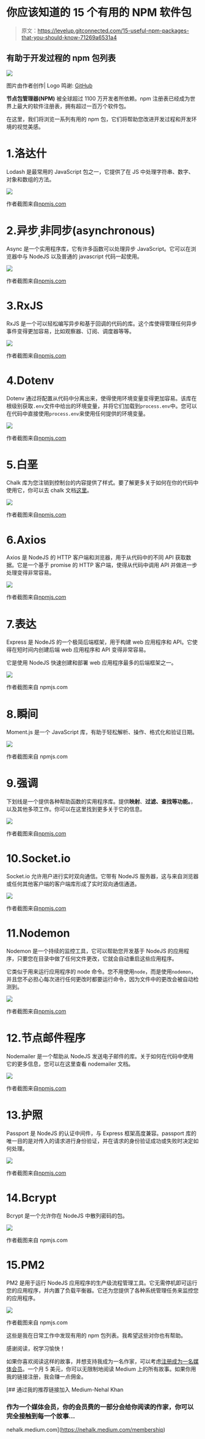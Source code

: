 # 你应该知道的 15 个有用的 NPM 软件包

> 原文：<https://levelup.gitconnected.com/15-useful-npm-packages-that-you-should-know-71269a6531a4>

## 有助于开发过程的 npm 包列表

![](img/2014461f5d87dfd9419af4ade78547c4.png)

图片由作者创作| Logo 鸣谢: [GitHub](https://github.com/npm/logos)

**节点包管理器(NPM)** 被全球超过 1100 万开发者所依赖。npm 注册表已经成为世界上最大的软件注册表，拥有超过一百万个软件包。

在这里，我们将浏览一系列有用的 npm 包，它们将帮助您改进开发过程和开发环境的视觉美感。

# 1.洛达什

Lodash 是最常用的 JavaScript 包之一，它提供了在 JS 中处理字符串、数字、对象和数组的方法。

![](img/0f335a412a05d70f5e6254f5eff09cec.png)

作者截图来自[npmjs.com](https://www.npmjs.com/package/lodash)

# 2.异步ˌ非同步(asynchronous)

Async 是一个实用程序库，它有许多函数可以处理异步 JavaScript。它可以在浏览器中与 NodeJS 以及普通的 javascript 代码一起使用。

![](img/c7fa7ff688a9d166f438a6f83a612123.png)

作者截图来自[npmjs.com](https://www.npmjs.com/package/async)

# 3.RxJS

RxJS 是一个可以轻松编写异步和基于回调的代码的库。这个库使得管理任何异步事件变得更加容易，比如观察器、订阅、调度器等等。

![](img/da91cca2139d8316ada6d4434a3fda8c.png)

作者截图来自[npmjs.com](https://www.npmjs.com/package/rxjs)

# 4.Dotenv

Dotenv 通过将配置从代码中分离出来，使得使用环境变量变得更加容易。该库在根级别获取`.env`文件中给出的环境变量，并将它们加载到`process.env`中。您可以在代码中直接使用`process.env`来使用任何提供的环境变量。

![](img/8a3072a74360a44a349b74b3e8ec6517.png)

作者截图来自[npmjs.com](https://www.npmjs.com/package/dotenv)

# 5.白垩

Chalk 库为您注销到控制台的内容提供了样式。要了解更多关于如何在你的代码中使用它，你可以去 chalk 文档[这里](https://github.com/chalk/chalk#readme)。

![](img/1c03bce8bc10ab5818341e1c705f984b.png)

作者截图来自[npmjs.com](https://www.npmjs.com/package/chalk)

# 6.Axios

Axios 是 NodeJS 的 HTTP 客户端和浏览器，用于从代码中的不同 API 获取数据。它是一个基于 promise 的 HTTP 客户端，使得从代码中调用 API 并做进一步处理变得非常容易。

![](img/91e2951107569348c79f412f71f1e65a.png)

作者截图来自[npmjs.com](https://www.npmjs.com/package/axios)

# 7.表达

Express 是 NodeJS 的一个极简后端框架，用于构建 web 应用程序和 API。它使得在短时间内创建后端 web 应用程序和 API 变得非常容易。

它是使用 NodeJS 快速创建和部署 web 应用程序最多的后端框架之一。

![](img/9e1c749ad4f9890615cb059afe294c5c.png)

作者截图来自 npmjs.com

# 8.瞬间

Moment.js 是一个 JavaScript 库，有助于轻松解析、操作、格式化和验证日期。

![](img/1765cd11e8ea91712124b7223e69748d.png)

作者截图来自 npmjs.com

# 9.强调

下划线是一个提供各种帮助函数的实用程序库。提供**映射**、**过滤、查找等功能。**，以及其他多项工作。你可以在这里找到更多关于它的信息。

![](img/e8a4722f3afc338a2bb9f63477bef772.png)

作者截图来自[npmjs.com](https://www.npmjs.com/package/underscore)

# 10.Socket.io

Socket.io 允许用户进行实时双向通信。它带有 NodeJS 服务器，这与来自浏览器或任何其他客户端的客户端库形成了实时双向通信通道。

![](img/a76c6618fb780718bbeb39bb3c7b89d4.png)

作者截图来自[npmjs.com](https://www.npmjs.com/package/socket.io)

# 11.Nodemon

Nodemon 是一个持续的监控工具，它可以帮助您开发基于 NodeJS 的应用程序，只要您在目录中做了任何文件更改，它就会自动重启这些应用程序。

它类似于用来运行应用程序的 node 命令。您不用使用`node`，而是使用`nodemon`，并且您不必担心每次进行任何更改时都要运行命令，因为文件中的更改会被自动检测到。

![](img/b5f8a91c2838f66bbaf0937f9649b1ed.png)

作者截图来自[npmjs.com](https://www.npmjs.com/package/nodemon)

# 12.节点邮件程序

Nodemailer 是一个帮助从 NodeJS 发送电子邮件的库。关于如何在代码中使用它的更多信息，您可以在这里查看 nodemailer 文档。

![](img/fba5c4ee346d05c5add26ec8378a8d93.png)

作者截图来自[npmjs.com](https://www.npmjs.com/package/nodemailer)

# 13.护照

Passport 是 NodeJS 的认证中间件，与 Express 框架高度兼容。passport 库的唯一目的是对传入的请求进行身份验证，并在请求的身份验证成功或失败时决定如何处理。

![](img/4510a96ba48629038f2e7718ce3250da.png)

作者截图来自[npmjs.com](https://www.npmjs.com/package/passport)

# 14.Bcrypt

Bcrypt 是一个允许你在 NodeJS 中散列密码的包。

![](img/89a7160bd1f6b4dd190100495b71832c.png)

作者截图来自 npmjs.com

# 15.PM2

PM2 是用于运行 NodeJS 应用程序的生产级流程管理工具。它无需停机即可运行您的应用程序，并内置了负载平衡器。它还为您提供了各种系统管理任务来监控您的应用程序。

![](img/77fc60ba3a584c5d4539d4ddf588857d.png)

作者截图来自 npmjs.com

这些是我在日常工作中发现有用的 npm 包列表。我希望这些对你也有帮助。

感谢阅读，祝学习愉快！

如果你喜欢阅读这样的故事，并想支持我成为一名作家，可以考虑[注册成为一名媒体会员](https://nehalk.medium.com/membership)。一个月 5 美元，你可以无限制地阅读 Medium 上的所有故事。如果你用我的链接注册，我会赚一点佣金。

[](https://nehalk.medium.com/membership) [## 通过我的推荐链接加入 Medium-Nehal Khan

### 作为一个媒体会员，你的会员费的一部分会给你阅读的作家，你可以完全接触到每一个故事…

nehalk.medium.com](https://nehalk.medium.com/membership)